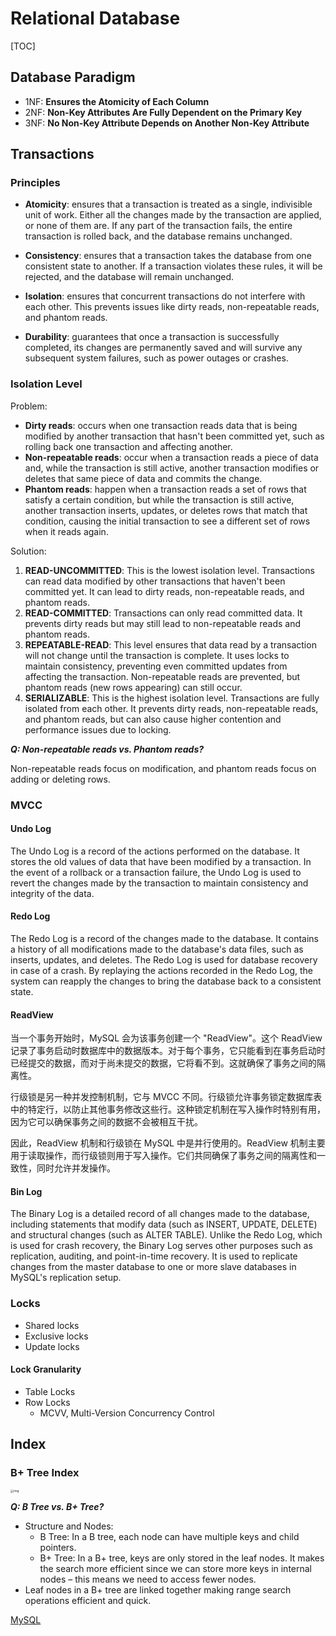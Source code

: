 # Relational Database

[TOC]

## Database Paradigm

- 1NF: **Ensures the Atomicity of Each Column**
- 2NF: **Non-Key Attributes Are Fully Dependent on the Primary Key**
- 3NF: **No Non-Key Attribute Depends on Another Non-Key Attribute**

## Transactions

### Principles 

* **Atomicity**: ensures that a transaction is treated as a single, indivisible unit of work. Either all the changes made by the transaction are applied, or none of them are. If any part of the transaction fails, the entire transaction is rolled back, and the database remains unchanged. 

* **Consistency**: ensures that a transaction takes the database from one consistent state to another. If a transaction violates these rules, it will be rejected, and the database will remain unchanged.

* **Isolation**: ensures that concurrent transactions do not interfere with each other. This prevents issues like dirty reads, non-repeatable reads, and phantom reads. 

* **Durability**: guarantees that once a transaction is successfully completed, its changes are permanently saved and will survive any subsequent system failures, such as power outages or crashes.

### Isolation Level

Problem:

- **Dirty reads**: occurs when one transaction reads data that is being modified by another transaction that hasn't been committed yet, such as rolling back one transaction and affecting another.
- **Non-repeatable reads**: occur when a transaction reads a piece of data and, while the transaction is still active, another transaction modifies or deletes that same piece of data and commits the change. 
- **Phantom reads**: happen when a transaction reads a set of rows that satisfy a certain condition, but while the transaction is still active, another transaction inserts, updates, or deletes rows that match that condition, causing the initial transaction to see a different set of rows when it reads again.

Solution:

1. **READ-UNCOMMITTED**: This is the lowest isolation level. Transactions can read data modified by other transactions that haven't been committed yet. It can lead to dirty reads, non-repeatable reads, and phantom reads.
2. **READ-COMMITTED**: Transactions can only read committed data. It prevents dirty reads but may still lead to non-repeatable reads and phantom reads.
3. **REPEATABLE-READ**: This level ensures that data read by a transaction will not change until the transaction is complete. It uses locks to maintain consistency, preventing even committed updates from affecting the transaction. Non-repeatable reads are prevented, but phantom reads (new rows appearing) can still occur.
4. **SERIALIZABLE**: This is the highest isolation level. Transactions are fully isolated from each other. It prevents dirty reads, non-repeatable reads, and phantom reads, but can also cause higher contention and performance issues due to locking.

***Q: Non-repeatable reads vs. Phantom reads?***

Non-repeatable reads focus on modification, and phantom reads focus on adding or deleting rows.

### MVCC

#### Undo Log

The Undo Log is a record of the actions performed on the database. It stores the old values of data that have been modified by a transaction. In the event of a rollback or a transaction failure, the Undo Log is used to revert the changes made by the transaction to maintain consistency and integrity of the data.

#### Redo Log

The Redo Log is a record of the changes made to the database. It contains a history of all modifications made to the database's data files, such as inserts, updates, and deletes. The Redo Log is used for database recovery in case of a crash. By replaying the actions recorded in the Redo Log, the system can reapply the changes to bring the database back to a consistent state.

#### ReadView

当一个事务开始时，MySQL 会为该事务创建一个 "ReadView"。这个 ReadView 记录了事务启动时数据库中的数据版本。对于每个事务，它只能看到在事务启动时已经提交的数据，而对于尚未提交的数据，它将看不到。这就确保了事务之间的隔离性。



行级锁是另一种并发控制机制，它与 MVCC 不同。行级锁允许事务锁定数据库表中的特定行，以防止其他事务修改这些行。这种锁定机制在写入操作时特别有用，因为它可以确保事务之间的数据不会被相互干扰。



因此，ReadView 机制和行级锁在 MySQL 中是并行使用的。ReadView 机制主要用于读取操作，而行级锁则用于写入操作。它们共同确保了事务之间的隔离性和一致性，同时允许并发操作。

#### Bin Log

The Binary Log is a detailed record of all changes made to the database, including statements that modify data (such as INSERT, UPDATE, DELETE) and structural changes (such as ALTER TABLE). Unlike the Redo Log, which is used for crash recovery, the Binary Log serves other purposes such as replication, auditing, and point-in-time recovery. It is used to replicate changes from the master database to one or more slave databases in MySQL's replication setup.

### Locks

* Shared locks
* Exclusive locks
* Update locks

#### Lock Granularity  

* Table Locks
* Row Locks
  * MCVV, Multi-Version Concurrency Control


## Index

### B+ Tree Index

<img src="./assets/bplustreefull-3-1024x301.png" alt="img" style="zoom: 33%;" />

***Q: B Tree vs. B+ Tree?***

- Structure and Nodes:
  - B Tree: In a B tree, each node can have multiple keys and child pointers.
  - B+ Tree: In a B+ tree, keys are only stored in the leaf nodes. It makes the search more efficient since we can store more keys in internal nodes – this means we need to access fewer nodes.
- Leaf nodes in a B+ tree are linked together making range search operations efficient and quick.

[MySQL](./mysql.md)